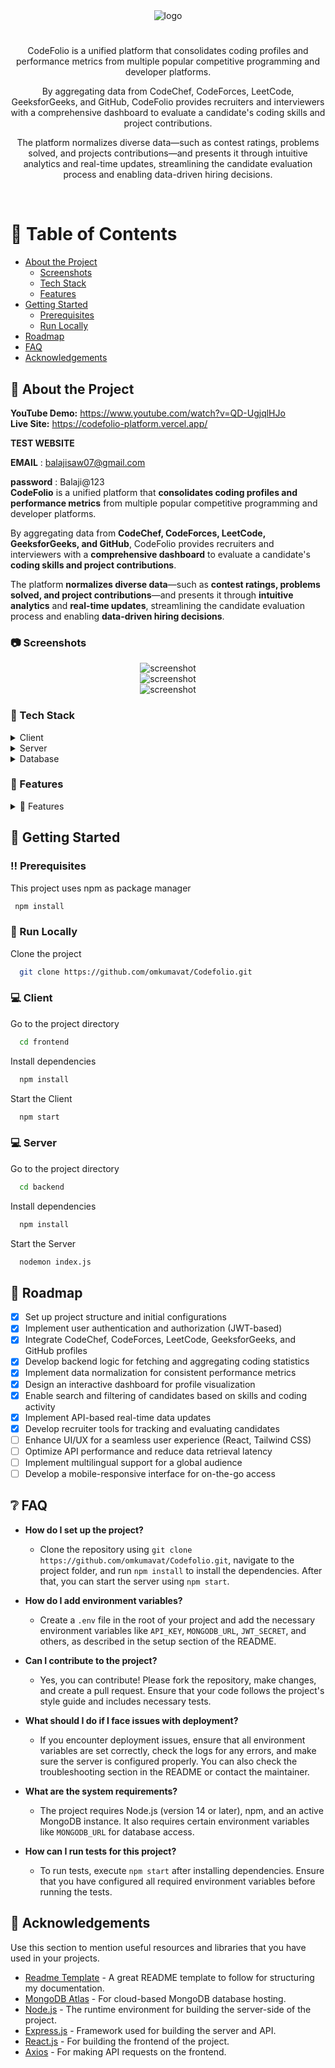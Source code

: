 <!--
Hey, thanks for using the awesome-readme-template template.  
If you have any enhancements, then fork this project and create a pull request 
or just open an issue with the label "enhancement".

Don't forget to give this project a star for additional support ;)
Maybe you can mention me or this repo in the acknowledgements too
-->
<div align="center">

  <img src="https://res.cloudinary.com/dtobcdrww/image/upload/v1740804824/Screenshot_2025-03-01_095641_he7yoo.png" alt="logo" width="auto" height="auto" />
  <h1></h1>
  <p>
CodeFolio is a unified platform that consolidates coding profiles and performance metrics from multiple popular competitive programming and developer platforms.  </p>
<p>By aggregating data from CodeChef, CodeForces, LeetCode, GeeksforGeeks, and GitHub, CodeFolio provides recruiters and interviewers with a comprehensive dashboard to evaluate a candidate's coding skills and project contributions.</p>
<p> The platform normalizes diverse data—such as contest ratings, problems solved, and projects contributions—and presents it through intuitive analytics and real-time updates, streamlining the candidate evaluation process and enabling data-driven hiring decisions.
</p>
   
</div>

<br />






<!-- Table of Contents -->
# :notebook_with_decorative_cover: Table of Contents

- [About the Project](#star2-about-the-project)
  * [Screenshots](#camera-screenshots)
  * [Tech Stack](#space_invader-tech-stack)
  * [Features](#dart-features)
- [Getting Started](#toolbox-getting-started)
  * [Prerequisites](#bangbang-prerequisites)
  * [Run Locally](#running-run-locally)
- [Roadmap](#compass-roadmap)
- [FAQ](#grey_question-faq)
- [Acknowledgements](#gem-acknowledgements)

  

<!-- About the Project -->
## :star2: About the Project

**YouTube Demo:** https://www.youtube.com/watch?v=QD-UgjqlHJo  
**Live Site:** https://codefolio-platform.vercel.app/

**TEST WEBSITE**

**EMAIL** : balajisaw07@gmail.com   

**password** : Balaji@123   
**CodeFolio** is a unified platform that **consolidates coding profiles and performance metrics** from multiple popular competitive programming and developer platforms.

By aggregating data from **CodeChef, CodeForces, LeetCode, GeeksforGeeks, and GitHub**, CodeFolio provides recruiters and interviewers with a **comprehensive dashboard** to evaluate a candidate's **coding skills and project contributions**.

The platform **normalizes diverse data**—such as **contest ratings, problems solved, and project contributions**—and presents it through **intuitive analytics** and **real-time updates**, streamlining the candidate evaluation process and enabling **data-driven hiring decisions**.

<!-- Screenshots -->
### :camera: Screenshots

<div align="center"> 
  <img src="https://res.cloudinary.com/dtobcdrww/image/upload/v1740805521/Screenshot_2025-03-01_101415_vafcux.png" alt="screenshot" />
</div>
<div align="center"> 
  <img src="https://res.cloudinary.com/dtobcdrww/image/upload/v1740805521/Screenshot_2025-03-01_101439_hgfxam.png" alt="screenshot" />
</div>
<div align="center"> 
  <img src="https://res.cloudinary.com/dtobcdrww/image/upload/v1740805522/Screenshot_2025-03-01_101515_gnxkdb.png" alt="screenshot" />
</div>


<!-- TechStack -->
### :space_invader: Tech Stack

<details>
  <summary>Client</summary>
  <ul>
    <li><a href="https://reactjs.org/">React.js</a></li>
    <li><a href="https://tailwindcss.com/">TailwindCSS</a></li>
    <li><a href="https://reactrouter.com/">React Router</a></li>
  </ul>
</details>

<details>
  <summary>Server</summary>
  <ul>
    <li><a href="https://nodejs.org/">Node.js</a></li>
    <li><a href="https://expressjs.com/">Express.js</a></li>
    <li><a href="https://www.npmjs.com/package/bcryptjs">bcrypt.js</a></li>
    <li><a href="https://www.npmjs.com/package/jsonwebtoken">jsonwebtoken</a></li>
    <li><a href="https://www.npmjs.com/package/puppeteers">Puppeteers</a></li>
     <li><a href="https://www.npmjs.com/package/jsdom">JSDom</a></li>
    <li><a href="https://www.npmjs.com/package/graphql">Graphql</a></li>
  </ul>
</details>

<details>
  <summary>Database</summary>
  <ul>
    <li><a href="https://www.mongodb.com/">MongoDB</a></li>
  </ul>
</details>


<!-- Features -->
### :dart: Features

<details>
  <summary>🎯 Features</summary>
  <ul>
    <li>📌 Unified Profile Aggregation: Consolidates coding profiles from CodeChef, CodeForces, LeetCode, GeeksforGeeks, and GitHub into a single dashboard.</li>
    <li>⚡ Comprehensive Analytics: Displays performance metrics such as contest ratings, problems solved, and contribution statistics.</li>
    <li>📊 Real-time Data Updates: Synchronizes data dynamically to provide up-to-date insights on candidate performance.</li>
    <li>🔍 Advanced Search & Filtering: Allows recruiters to quickly locate candidates based on specific skills and performance metrics.</li>
    <li>💡 Data Normalization: Harmonizes diverse metrics from different platforms for accurate and fair comparisons.</li>
    <li>🚀 Interactive Dashboard: Features customizable visualizations and reports for detailed candidate evaluation.</li>
    <li>🔄 Seamless Integration: Utilizes API integrations and web scraping for continuous, automated data collection.</li>
    <li>🛠️ Recruiter Tools: Provides actionable insights and tracking tools to support data-driven hiring decisions.</li>
  </ul>
</details>






<!-- Getting Started -->
## 	:toolbox: Getting Started

<!-- Prerequisites -->
### :bangbang: Prerequisites

This project uses npm as package manager

```bash
 npm install 
```

<!-- Run Locally -->
### :running: Run Locally


Clone the project

```bash
  git clone https://github.com/omkumavat/Codefolio.git
```
### :computer: Client

Go to the project directory

```bash
  cd frontend
```

Install dependencies

```bash
  npm install
```

Start the Client

```bash
  npm start
```

### :computer: Server

Go to the project directory

```bash
  cd backend
```

Install dependencies

```bash
  npm install
```

Start the Server

```bash
  nodemon index.js
```

<!-- Roadmap -->
## 🧭 Roadmap

* [x] Set up project structure and initial configurations  
* [x] Implement user authentication and authorization (JWT-based)  
* [x] Integrate CodeChef, CodeForces, LeetCode, GeeksforGeeks, and GitHub profiles  
* [x] Develop backend logic for fetching and aggregating coding statistics  
* [x] Implement data normalization for consistent performance metrics  
* [x] Design an interactive dashboard for profile visualization  
* [x] Enable search and filtering of candidates based on skills and coding activity  
* [x] Implement API-based real-time data updates  
* [x] Develop recruiter tools for tracking and evaluating candidates  
* [ ] Enhance UI/UX for a seamless user experience (React, Tailwind CSS)  
* [ ] Optimize API performance and reduce data retrieval latency  
* [ ] Implement multilingual support for a global audience  
* [ ] Develop a mobile-responsive interface for on-the-go access  

<!-- FAQ -->
## :grey_question: FAQ

- **How do I set up the project?**

  + Clone the repository using `git clone https://github.com/omkumavat/Codefolio.git`, navigate to the project folder, and run `npm install` to install the dependencies. After that, you can start the server using `npm start`.

- **How do I add environment variables?**

  + Create a `.env` file in the root of your project and add the necessary environment variables like `API_KEY`, `MONGODB_URL`, `JWT_SECRET`, and others, as described in the setup section of the README.

- **Can I contribute to the project?**

  + Yes, you can contribute! Please fork the repository, make changes, and create a pull request. Ensure that your code follows the project's style guide and includes necessary tests.

- **What should I do if I face issues with deployment?**

  + If you encounter deployment issues, ensure that all environment variables are set correctly, check the logs for any errors, and make sure the server is configured properly. You can also check the troubleshooting section in the README or contact the maintainer.

- **What are the system requirements?**

  + The project requires Node.js (version 14 or later), npm, and an active MongoDB instance. It also requires certain environment variables like `MONGODB_URL` for database access.

- **How can I run tests for this project?**

  + To run tests, execute `npm start` after installing dependencies. Ensure that you have configured all required environment variables before running the tests.


<!-- Acknowledgments -->
## :gem: Acknowledgements

Use this section to mention useful resources and libraries that you have used in your projects.

- [Readme Template](https://github.com/othneildrew/Best-README-Template) - A great README template to follow for structuring my documentation.
- [MongoDB Atlas](https://www.mongodb.com/cloud/atlas) - For cloud-based MongoDB database hosting.
- [Node.js](https://nodejs.org/en/) - The runtime environment for building the server-side of the project.
- [Express.js](https://expressjs.com/) - Framework used for building the server and API.
- [React.js](https://reactjs.org/) - For building the frontend of the project.
- [Axios](https://axios-http.com/) - For making API requests on the frontend.

